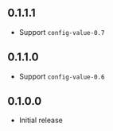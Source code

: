 0.1.1.1
-------
* Support `config-value-0.7`

0.1.1.0
-------
* Support `config-value-0.6`

0.1.0.0
-------

* Initial release
